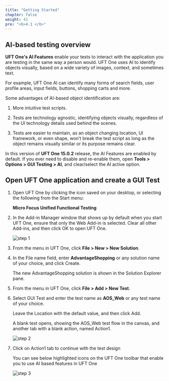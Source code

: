 ```yaml
---
title: "Getting Started"
chapter: false
weight: 41
pre: "<b>4.1 </b>"
---
```


## AI-based testing overview

**UFT One's AI Features** enable your tests to interact with the application you are testing in the same way a person would. UFT One uses AI to identify objects visually, based on a wide variety of images, context, and sometimes text.

For example, UFT One AI can identify many forms of search fields, user profile areas, input fields, buttons, shopping carts and more.

Some advantages of AI-based object identification are:

1. More intuitive test scripts.

2. Tests are technology agnostic, identifying objects visually, regardless of the UI technology details used behind the scenes.

3. Tests are easier to maintain, as an object changing location, UI framework, or even shape, won’t break the test script as long as the object remains visually similar or its purpose remains clear.


In this version of **UFT One 15.0.2** release, the AI Features are enabled by default. If you ever need to disable and re-enable them, open **Tools > Options > GUI Testing > AI**, and clear/select the AI active option.


## Open UFT One application and create a GUI Test

1. Open UFT One by clicking the icon saved on your desktop, or selecting the following from the Start menu:

	**Micro Focus Unified Functional Testing**

2. In the Add-in Manager window that shows up by default when you start UFT One, ensure that only the Web Add-in is selected. Clear all other Add-ins, and then click OK to open UFT One.

	![step 1](/images/40_Create_UFT_AI_Based_Test/add-in_manager.PNG)

3. From the menu in UFT One, click **File > New > New Solution**.

4. In the File name field, enter **AdvantageShopping** or any solution name of your choice, and click Create.

	The new AdvantageShopping solution is shown in the Solution Explorer pane.

5. From the menu in UFT One, click **File > Add > New Test**.

6. Select GUI Test and enter the test name as **AOS_Web** or any test name of your choice.

	Leave the Location with the default value, and then click Add.

	A blank test opens, showing the AOS_Web test flow in the canvas, and another tab with a blank action, named Action1.

	![step 2](/images/30_Create_UFT_AI_Based_Test/action_flow.PNG)

7. Click on Action1 tab to continue with the test design

	You can see below highlighted icons on the UFT One toolbar that enable you to use AI based features in UFT One

	![step 3](/images/30_Create_UFT_AI_Based_Test/ai_toolbar_icons.png)
